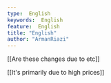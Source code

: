 ```yaml
---
type:  English
keywords:  English
feature:  English
title: "English"
author: "ArmanRiazi"
---
```

[[Are these changes due to etc]]

[[It's primarily due to high prices]]